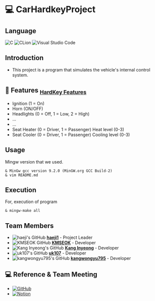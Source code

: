 # 💻 CarHardkeyProject
## Language
![C](https://img.shields.io/badge/c-%2300599C.svg?style=for-the-badge&logo=c&logoColor=orange)
![CLion](https://img.shields.io/badge/CLion-black?style=for-the-badge&logo=clion&logoColor=green)
![Visual Studio Code](https://img.shields.io/badge/Visual%20Studio%20Code-0078d7.svg?style=for-the-badge&logo=visual-studio-code&logoColor=white)
## Introduction
- This project is a program that simulates the vehicle's internal control system.

## 🔑 Features <sub>[HardKey Features](https://github.com/KangInyeong/CarHardkeyProject/blob/dev/hardkey_event)</sub>


- Ignition (1 = On)
- Horn (ON/OFF)
- Headlights (0 = Off, 1 = Low, 2 = High)
- ...
- ...
- Seat Heater (0 = Driver, 1 = Passenger) Heat level (0-3)
- Seat Cooler (0 = Driver, 1 = Passenger) Cooling level (0-3)

## Usage
Mingw version that we used.
```
& MinGw gcc version 9.2.0 (MinGW.org GCC Build-2)
& vim README.md
```
## Execution
For, execution of program
```
& mingw-make all
```

## Team Members
- ![haeji's GitHub](https://img.shields.io/badge/-Kim%20haeji-black?style=flat-square&logo=github) [**haeji1**](https://github.com/haeji1) -  Project Leader
- ![KMSEOK GitHub](https://img.shields.io/badge/-Min%20Seok-black?style=flat-square&logo=github) [**KMSEOK**](https://github.com/KMSEOK) - Developer
- ![Kang Inyeong's GitHub](https://img.shields.io/badge/-Kang%20Inyeong-black?style=flat-square&logo=github) [**Kang Inyeong**](https://github.com/KangInyeong) - Developer
- ![uk107's GitHub](https://img.shields.io/badge/-seongukk-black?style=flat-square&logo=github) [**uk107**](https://github.com/uk107) - Developer
- ![kangwongyu795's GitHub](https://img.shields.io/badge/-kangwongyu795-black?style=flat-square&logo=github) [**kangwongyu795**](https://github.com/kangwongyu795) - Developer

## 💻 Reference & Team Meeting
- <a href = "https://github.com/ninhnv/C-programming/blob/main/Exercise_project.md"><img alt="GitHub" src ="https://img.shields.io/badge/GitHub-181717.svg?&style=for-the-badge&logo=GitHub&logoColor=white"/>
- <a href = "https://www.notion.so/67135130399a4bd1ae17eb9c809df56f?v=f376d6adec164253afb195ac665a6921"> <img alt="Notion" src ="https://img.shields.io/badge/Notion-4A154B.svg?&style=for-the-badge&logo=Notion&logoColor=white"/></a>



